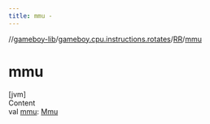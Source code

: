 ```yaml
---
title: mmu -
---
```

//[gameboy-lib](../../index.md)/[gameboy.cpu.instructions.rotates](../index.md)/[RR](index.md)/[mmu](mmu.md)



# mmu  
[jvm]  
Content  
val [mmu](mmu.md): [Mmu](../../gameboy.memory/-mmu/index.md)  



